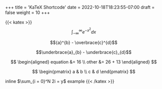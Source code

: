 +++
title = 'KaTeX Shortcode'
date = 2022-10-18T18:23:55-07:00
draft = false
weight = 10
+++

{{< katex >}}
$$\int_{-\infty}^{\infty} e^{-x^2} dx$$

$${a}^{b} - \overbrace{c}^{d}$$

$$\underbrace{a}_{b} - \underbrace{c}_{d}$$

$$
\begin{aligned}
        equation &= 16 \\
        other &= 26 + 13
\end{aligned}
$$

$$
\begin{pmatrix}
  a & b \\
      c & d
      \end{pmatrix}
$$

inline $\sum_{i = 0}^N 2i = y$ example
{{< /katex >}}
